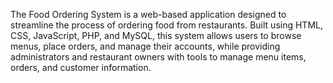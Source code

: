 The Food Ordering System is a web-based application designed to streamline the process of ordering food from restaurants. Built using HTML, CSS, JavaScript, PHP, and MySQL, this system allows users to browse menus, place orders, and manage their accounts, while providing administrators and restaurant owners with tools to manage menu items, orders, and customer information.
